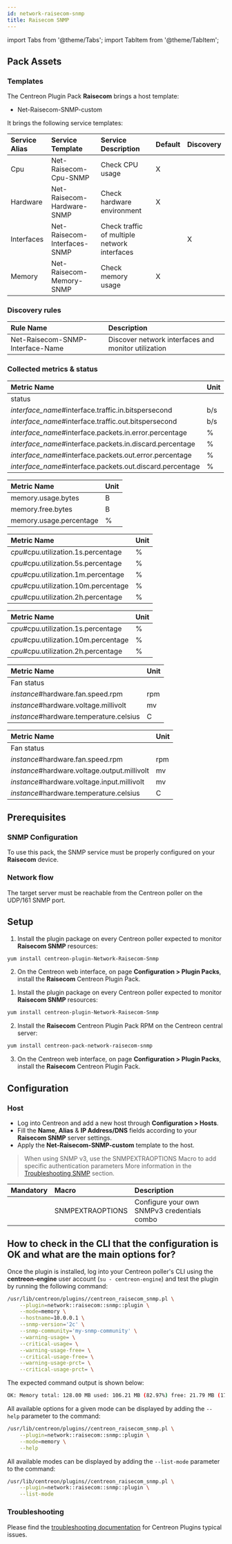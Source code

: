 ```yaml
---
id: network-raisecom-snmp
title: Raisecom SNMP
---
```

import Tabs from '@theme/Tabs';
import TabItem from '@theme/TabItem';


## Pack Assets

### Templates

The Centreon Plugin Pack **Raisecom** brings a host template:

* Net-Raisecom-SNMP-custom

It brings the following service templates:

| Service Alias | Service Template             | Service Description                                  | Default | Discovery |
|:--------------|:-----------------------------|:-----------------------------------------------------|:--------|:----------|
| Cpu           | Net-Raisecom-Cpu-SNMP        | Check CPU usage                                      | X       |           |
| Hardware      | Net-Raisecom-Hardware-SNMP   | Check hardware environment                           | X       |           |
| Interfaces    | Net-Raisecom-Interfaces-SNMP | Check traffic of multiple network interfaces         |         | X         |
| Memory        | Net-Raisecom-Memory-SNMP     | Check memory usage                                   | X       |           |

### Discovery rules

| Rule Name                        | Description                                         |
|:---------------------------------|:--------------------------------------------------- |
| Net-Raisecom-SNMP-Interface-Name | Discover network interfaces and monitor utilization |

### Collected metrics & status 

<Tabs groupId="sync">
<TabItem value="Interfaces" label="Interfaces">
  
| Metric Name                                               | Unit  | 
|:--------------------------------------------------------- |:------| 
| status                                                    |       |
| *interface_name*#interface.traffic.in.bitspersecond       | b/s   |
| *interface_name*#interface.traffic.out.bitspersecond      | b/s   |
| *interface_name*#interface.packets.in.error.percentage    | %     |
| *interface_name*#interface.packets.in.discard.percentage  | %     |
| *interface_name*#interface.packets.out.error.percentage   | %     |
| *interface_name*#interface.packets.out.discard.percentage | %     |


</TabItem>
<TabItem value="Memory" label="Memory">

| Metric Name             | Unit  |
|:------------------------|:------|
| memory.usage.bytes      | B     |
| memory.free.bytes       | B     |
| memory.usage.percentage | %     |

</TabItem>
</Tabs>

<Tabs groupId="sync">
<TabItem value="Cpu" label="Cpu">

| Metric Name                          | Unit  |
|:-------------------------------------|:------|
| *cpu*#cpu.utilization.1s.percentage  | %     |
| *cpu*#cpu.utilization.5s.percentage  | %     |
| *cpu*#cpu.utilization.1m.percentage  | %     |
| *cpu*#cpu.utilization.10m.percentage | %     |
| *cpu*#cpu.utilization.2h.percentage  | %     |


</TabItem>
<TabItem value="Cpu xPON" label="Cpu xPON">

| Metric Name                          | Unit  |
|:-------------------------------------|:------|
| *cpu*#cpu.utilization.1s.percentage  | %     |
| *cpu*#cpu.utilization.10m.percentage | %     |
| *cpu*#cpu.utilization.2h.percentage  | %     |

</TabItem>
</Tabs>

<Tabs groupId="sync">
<TabItem value="Hardware" label="Hardware">

| Metric Name                             | Unit  |
| :-------------------------------------- | :---- |
| Fan status                              |       |
| *instance*#hardware.fan.speed.rpm       | rpm   |
| *instance*#hardware.voltage.millivolt   | mv    |
| *instance*#hardware.temperature.celsius | C     |

</TabItem>

<TabItem value="Hardware xPON" label="Hardware xPON">

| Metric Name                                  | Unit  |
| :------------------------------------------- | :---- |
| Fan status                                   |       |
| *instance*#hardware.fan.speed.rpm            | rpm   |
| *instance*#hardware.voltage.output.millivolt | mv    |
| *instance*#hardware.voltage.input.millivolt  | mv    |
| *instance*#hardware.temperature.celsius      | C     |

</TabItem>
</Tabs>

## Prerequisites

### SNMP Configuration

To use this pack, the SNMP service must be properly configured on your **Raisecom** device.

### Network flow

The target server must be reachable from the Centreon poller on the UDP/161
SNMP port.

## Setup

<Tabs groupId="sync">
<TabItem value="Online License" label="Online License">

1. Install the plugin package on every Centreon poller expected to monitor **Raisecom SNMP** resources:

```bash
yum install centreon-plugin-Network-Raisecom-Snmp
```

2. On the Centreon web interface, on page **Configuration > Plugin Packs**, install the **Raisecom** Centreon Plugin Pack.

</TabItem>
<TabItem value="Offline License" label="Offline License">

1. Install the plugin package on every Centreon poller expected to monitor **Raisecom SNMP** resources:

```bash
yum install centreon-plugin-Network-Raisecom-Snmp
```

2. Install the **Raisecom** Centreon Plugin Pack RPM on the Centreon central server:

```bash
yum install centreon-pack-network-raisecom-snmp
```

3. On the Centreon web interface, on page **Configuration > Plugin Packs**, install the **Raisecom** Centreon Plugin Pack.

</TabItem>
</Tabs>

## Configuration

### Host

* Log into Centreon and add a new host through **Configuration > Hosts**.
* Fill the **Name**, **Alias** & **IP Address/DNS** fields according to your **Raisecom SNMP** server settings.
* Apply the **Net-Raisecom-SNMP-custom** template to the host.

> When using SNMP v3, use the SNMPEXTRAOPTIONS Macro to add specific authentication parameters 
> More information in the [Troubleshooting SNMP](../getting-started/how-to-guides/troubleshooting-plugins.md#snmpv3-options-mapping) section.

| Mandatory   | Macro            | Description                                  |
|:------------|:-----------------|:---------------------------------------------|
|             | SNMPEXTRAOPTIONS | Configure your own SNMPv3 credentials combo  |

## How to check in the CLI that the configuration is OK and what are the main options for?

Once the plugin is installed, log into your Centreon poller's CLI using the
**centreon-engine** user account (`su - centreon-engine`) and test the plugin by
running the following command:

```bash
/usr/lib/centreon/plugins//centreon_raisecom_snmp.pl \
    --plugin=network::raisecom::snmp::plugin \
    --mode=memory \
    --hostname=10.0.0.1 \
    --snmp-version='2c' \
    --snmp-community='my-snmp-community' \
    --warning-usage= \
    --critical-usage= \
    --warning-usage-free= \
    --critical-usage-free= \
    --warning-usage-prct= \
    --critical-usage-prct= \
```

The expected command output is shown below:

```bash
OK: Memory total: 128.00 MB used: 106.21 MB (82.97%) free: 21.79 MB (17.03%) | 'memory.usage.bytes'=111366736B;;;0;134217728 'memory.free.bytes'=22850992B;;;0;134217728 'memory.usage.percentage'=82.97%;;;0;100
```

All available options for a given mode can be displayed by adding the
`--help` parameter to the command:

```bash
/usr/lib/centreon/plugins//centreon_raisecom_snmp.pl \
    --plugin=network::raisecom::snmp::plugin \
    --mode=memory \
    --help
```

All available modes can be displayed by adding the `--list-mode` parameter to
the command:

```bash
/usr/lib/centreon/plugins//centreon_raisecom_snmp.pl \
    --plugin=network::raisecom::snmp::plugin \
    --list-mode
```

### Troubleshooting

Please find the [troubleshooting documentation](../getting-started/how-to-guides/troubleshooting-plugins.md)
for Centreon Plugins typical issues.
